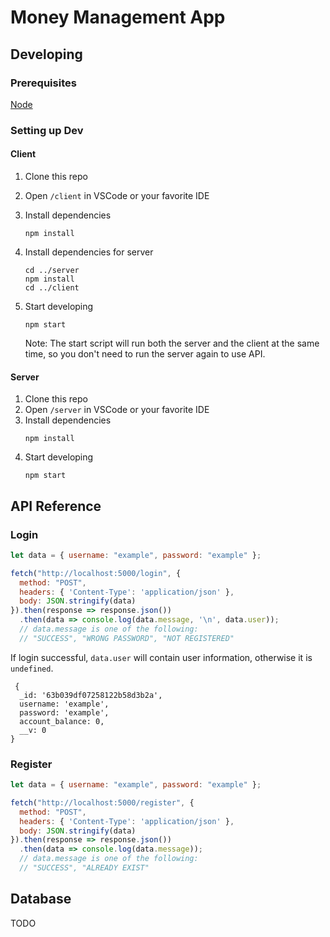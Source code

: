 # Money Management App

## Developing

### Prerequisites
[Node](https://nodejs.org/en/download/)


### Setting up Dev

#### Client

1. Clone this repo
2. Open `/client` in VSCode or your favorite IDE
3. Install dependencies
    ```
    npm install
    ```
4. Install dependencies for server
    ```
    cd ../server
    npm install
    cd ../client
    ```

4. Start developing
    ```
    npm start
    ```
    Note: The start script will run both the server and the client at the same time, so you don't need to run the server again to use API.

#### Server

1. Clone this repo
2. Open `/server` in VSCode or your favorite IDE
3. Install dependencies
    ```
    npm install
    ```
4. Start developing
    ```
    npm start
    ```

## API Reference

### Login
```javascript
let data = { username: "example", password: "example" };

fetch("http://localhost:5000/login", {
  method: "POST",
  headers: { 'Content-Type': 'application/json' },
  body: JSON.stringify(data)
}).then(response => response.json())
  .then(data => console.log(data.message, '\n', data.user));
  // data.message is one of the following: 
  // "SUCCESS", "WRONG PASSWORD", "NOT REGISTERED"
```

If login successful, `data.user` will contain user information, otherwise it is `undefined`.
```
 {
  _id: '63b039df07258122b58d3b2a',
  username: 'example',
  password: 'example',
  account_balance: 0,
  __v: 0
}
```

### Register
```javascript
let data = { username: "example", password: "example" };

fetch("http://localhost:5000/register", {
  method: "POST",
  headers: { 'Content-Type': 'application/json' },
  body: JSON.stringify(data)
}).then(response => response.json())
  .then(data => console.log(data.message));
  // data.message is one of the following: 
  // "SUCCESS", "ALREADY EXIST"
```


## Database
TODO
